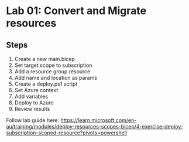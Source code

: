 # Lab 01: Convert and Migrate resources

## Steps

1. Create a new main.bicep
2. Set target scope to subscription
3. Add a resource group resource
4. Add name and location as params
5. Create a deploy.ps1 script
6. Set Azure context 
7. Add variables
8. Deploy to Azure
9. Review results

Follow lab guide here: https://learn.microsoft.com/en-au/training/modules/deploy-resources-scopes-bicep/4-exercise-deploy-subscription-scoped-resource?pivots=powershell

